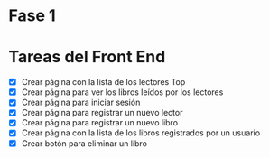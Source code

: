 # Fase 1

# Tareas del Front End

* [x] Crear página con la lista de los lectores Top
* [x] Crear página para ver los libros leídos por los lectores
* [x] Crear página para iniciar sesión
* [x] Crear página para registrar un nuevo lector
* [x] Crear página para registrar un nuevo libro
* [x] Crear página con la lista de los libros registrados por un usuario
* [x] Crear botón para eliminar un libro
